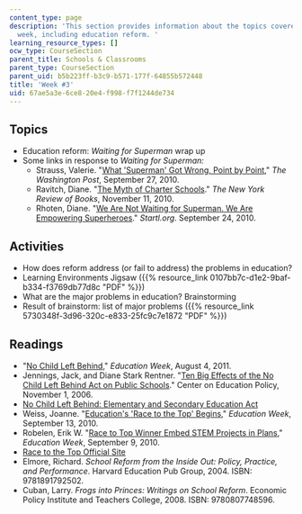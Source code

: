 ```yaml
---
content_type: page
description: 'This section provides information about the topics covered in the third
  week, including education reform. '
learning_resource_types: []
ocw_type: CourseSection
parent_title: Schools & Classrooms
parent_type: CourseSection
parent_uid: b5b223ff-b3c9-b571-177f-64855b572448
title: 'Week #3'
uid: 67ae5a3e-6ce8-20e4-f998-f7f1244de734
---
```


Topics
------

*   Education reform: _Waiting for Superman_ wrap up
*   Some links in response to _Waiting for Superman:_
    *   Strauss, Valerie. "[What 'Superman' Got Wrong, Point by Point](http://voices.washingtonpost.com/answer-sheet/guest-bloggers/what-superman-got-wrong-point.html)," _The Washington Post_, September 27, 2010.
    *   Ravitch, Diane. "[The Myth of Charter Schools](http://www.nybooks.com/articles/archives/2010/nov/11/myth-charter-schools/?pagination=false)." _The New York Review of Books_, November 11, 2010.
    *   Rhoten, Diane. "[We Are Not Waiting for Superman. We Are Empowering Superheroes](https://joanganzcooneycenter.org/2010/09/27/we-are-not-waiting-for-superman-we-are-empowering-superheroes/)." _Startl.org_. September 24, 2010.

Activities
----------

*   How does reform address (or fail to address) the problems in education?
*   Learning Environments Jigsaw ({{% resource_link 0107bb7c-d1e2-9baf-b334-f3769db77d8c "PDF" %}})
*   What are the major problems in education? Brainstorming
*   Result of brainstorm: list of major problems ({{% resource_link 5730348f-3d96-320c-e833-25fc9c7e1872 "PDF" %}})

Readings
--------

*   "[No Child Left Behind](http://www.edweek.org/ew/issues/no-child-left-behind/)," _Education Week_, August 4, 2011.
*   Jennings, Jack, and Diane Stark Rentner. "[Ten Big Effects of the No Child Left Behind Act on Public Schools](http://www.cep-dc.org/displayDocument.cfm?DocumentID=263)." Center on Education Policy, November 1, 2006.
*   [No Child Left Behind: Elementary and Secondary Education Act](http://www2.ed.gov/nclb/landing.jhtml)
*   Weiss, Joanne. "[Education's 'Race to the Top' Begins](http://www.edweek.org/ew/articles/2009/07/23/37weiss.h28.html)," _Education Week_, September 13, 2010.
*   Robelen, Erik W. "[Race to Top Winner Embed STEM Projects in Plans](http://www.edweek.org/ew/articles/2010/09/09/03stem.h30.html)," _Education Week_, September 9, 2010.
*   [Race to the Top Official Site](http://www2.ed.gov/programs/racetothetop/index.html)
*   Elmore, Richard. _School Reform from the Inside Out: Policy, Practice, and Performance_. Harvard Education Pub Group, 2004. ISBN: 9781891792502.
*   Cuban, Larry. _Frogs into Princes: Writings on School Reform_. Economic Policy Institute and Teachers College, 2008. ISBN: 9780807748596.